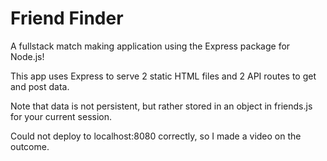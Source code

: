 Friend Finder
=======
A fullstack match making application using the Express package for Node.js!

This app uses Express to serve 2 static HTML files and 2 API routes to get and post data.

Note that data is not persistent, but rather stored in an object in friends.js for your current session.

Could not deploy to localhost:8080 correctly, so I made a video on the outcome.

